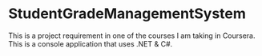 # StudentGradeManagementSystem
This is a project requirement in one of the courses I am taking in Coursera. This is a console application that uses .NET & C#.
